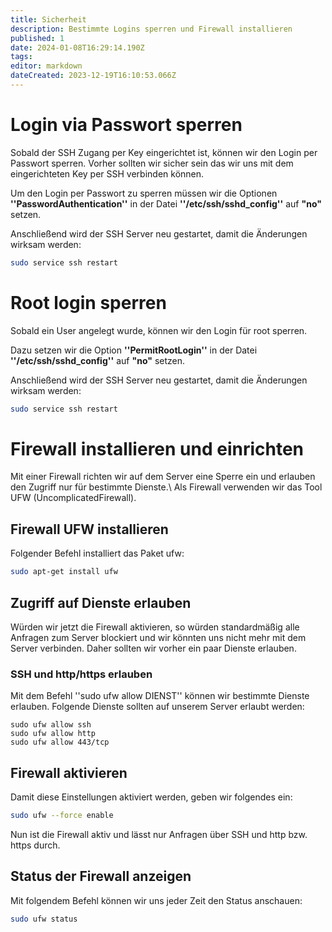 ```yaml
---
title: Sicherheit
description: Bestimmte Logins sperren und Firewall installieren
published: 1
date: 2024-01-08T16:29:14.190Z
tags: 
editor: markdown
dateCreated: 2023-12-19T16:10:53.066Z
---
```


# Login via Passwort sperren

Sobald der SSH Zugang per Key eingerichtet ist, können wir den Login per Passwort sperren. 
Vorher sollten wir sicher sein das wir uns mit dem eingerichteten Key per SSH verbinden können.

Um den Login per Passwort zu sperren müssen wir die Optionen **''PasswordAuthentication''**
in der Datei **''/etc/ssh/sshd_config''** auf **"no"** setzen.

Anschließend wird der SSH Server neu gestartet, damit die Änderungen wirksam werden:
```bash
sudo service ssh restart
```

# Root login sperren

Sobald ein User angelegt wurde, können wir den Login für root sperren. 

Dazu setzen wir die Option **''PermitRootLogin''**
in der Datei **''/etc/ssh/sshd_config''** auf **"no"** setzen.

Anschließend wird der SSH Server neu gestartet, damit die Änderungen wirksam werden:
```bash
sudo service ssh restart
```

# Firewall installieren und einrichten

Mit einer Firewall richten wir auf dem Server eine Sperre ein und erlauben den Zugriff nur für bestimmte Dienste.\\
Als Firewall verwenden wir das Tool UFW (UncomplicatedFirewall). 


## Firewall UFW installieren
Folgender Befehl installiert das Paket ufw:
```bash
sudo apt-get install ufw
```

## Zugriff auf Dienste erlauben
Würden wir jetzt die Firewall aktivieren, so würden standardmäßig alle Anfragen zum Server blockiert und wir könnten uns nicht mehr mit dem Server verbinden. Daher sollten wir vorher ein paar Dienste erlauben.
### SSH und http/https erlauben
Mit dem Befehl ''sudo ufw allow DIENST'' können wir bestimmte Dienste erlauben.
Folgende Dienste sollten auf unserem Server erlaubt werden:
```bash>
sudo ufw allow ssh
sudo ufw allow http
sudo ufw allow 443/tcp
```

## Firewall aktivieren
Damit diese Einstellungen aktiviert werden, geben wir folgendes ein:
```bash
sudo ufw --force enable
```
Nun ist die Firewall aktiv und lässt nur Anfragen über SSH und http bzw. https durch.
## Status der Firewall anzeigen
Mit folgendem Befehl können wir uns jeder Zeit den Status anschauen:
```bash
sudo ufw status
```